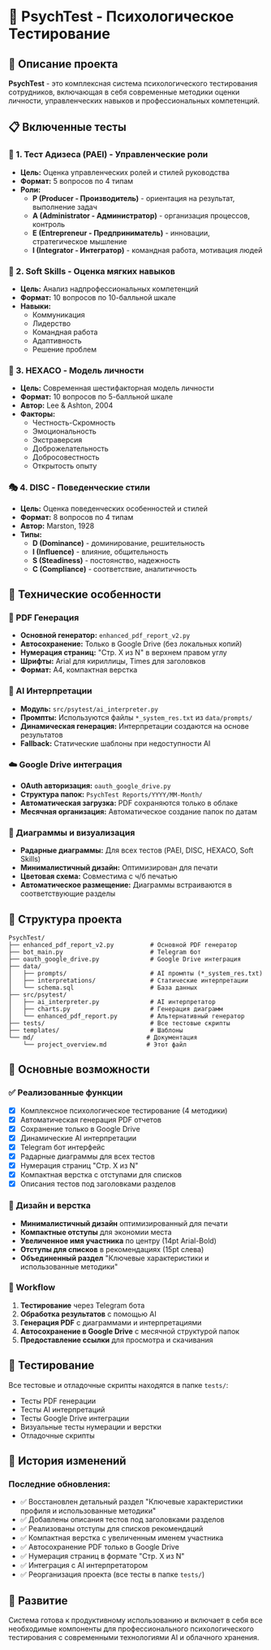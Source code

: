 # 📄 PsychTest - Психологическое Тестирование

## 🎯 Описание проекта

**PsychTest** - это комплексная система психологического тестирования сотрудников, включающая в себя современные методики оценки личности, управленческих навыков и профессиональных компетенций.

## 📋 Включенные тесты

### 🏢 1. Тест Адизеса (PAEI) - Управленческие роли
- **Цель:** Оценка управленческих ролей и стилей руководства
- **Формат:** 5 вопросов по 4 типам
- **Роли:**
  - **P (Producer - Производитель)** - ориентация на результат, выполнение задач
  - **A (Administrator - Администратор)** - организация процессов, контроль
  - **E (Entrepreneur - Предприниматель)** - инновации, стратегическое мышление
  - **I (Integrator - Интегратор)** - командная работа, мотивация людей

### 💼 2. Soft Skills - Оценка мягких навыков
- **Цель:** Анализ надпрофессиональных компетенций
- **Формат:** 10 вопросов по 10-балльной шкале
- **Навыки:**
  - Коммуникация
  - Лидерство
  - Командная работа
  - Адаптивность
  - Решение проблем

### 🧠 3. HEXACO - Модель личности
- **Цель:** Современная шестифакторная модель личности
- **Формат:** 10 вопросов по 5-балльной шкале
- **Автор:** Lee & Ashton, 2004
- **Факторы:**
  - Честность-Скромность
  - Эмоциональность
  - Экстраверсия
  - Доброжелательность
  - Добросовестность
  - Открытость опыту

### 🎭 4. DISC - Поведенческие стили
- **Цель:** Оценка поведенческих особенностей и стилей
- **Формат:** 8 вопросов по 4 типам
- **Автор:** Marston, 1928
- **Типы:**
  - **D (Dominance)** - доминирование, решительность
  - **I (Influence)** - влияние, общительность
  - **S (Steadiness)** - постоянство, надежность
  - **C (Compliance)** - соответствие, аналитичность

## 🔧 Технические особенности

### 📄 PDF Генерация
- **Основной генератор:** `enhanced_pdf_report_v2.py`
- **Автосохранение:** Только в Google Drive (без локальных копий)
- **Нумерация страниц:** "Стр. X из N" в верхнем правом углу
- **Шрифты:** Arial для кириллицы, Times для заголовков
- **Формат:** A4, компактная верстка

### 🤖 AI Интерпретации
- **Модуль:** `src/psytest/ai_interpreter.py`
- **Промпты:** Используются файлы `*_system_res.txt` из `data/prompts/`
- **Динамическая генерация:** Интерпретации создаются на основе результатов
- **Fallback:** Статические шаблоны при недоступности AI

### ☁️ Google Drive интеграция
- **OAuth авторизация:** `oauth_google_drive.py`
- **Структура папок:** `PsychTest Reports/YYYY/MM-Month/`
- **Автоматическая загрузка:** PDF сохраняются только в облаке
- **Месячная организация:** Автоматическое создание папок по датам

### 🎨 Диаграммы и визуализация
- **Радарные диаграммы:** Для всех тестов (PAEI, DISC, HEXACO, Soft Skills)
- **Минималистичный дизайн:** Оптимизирован для печати
- **Цветовая схема:** Совместима с ч/б печатью
- **Автоматическое размещение:** Диаграммы встраиваются в соответствующие разделы

## 📁 Структура проекта

```
PsychTest/
├── enhanced_pdf_report_v2.py          # Основной PDF генератор
├── bot_main.py                        # Telegram бот
├── oauth_google_drive.py              # Google Drive интеграция
├── data/
│   ├── prompts/                       # AI промпты (*_system_res.txt)
│   ├── interpretations/               # Статические интерпретации
│   └── schema.sql                     # База данных
├── src/psytest/
│   ├── ai_interpreter.py              # AI интерпретатор
│   ├── charts.py                      # Генерация диаграмм
│   └── enhanced_pdf_report.py         # Альтернативный генератор
├── tests/                             # Все тестовые скрипты
├── templates/                         # Шаблоны
└── md/                               # Документация
    └── project_overview.md           # Этот файл
```

## 🎯 Основные возможности

### ✅ Реализованные функции
- [x] Комплексное психологическое тестирование (4 методики)
- [x] Автоматическая генерация PDF отчетов
- [x] Сохранение только в Google Drive
- [x] Динамические AI интерпретации
- [x] Telegram бот интерфейс
- [x] Радарные диаграммы для всех тестов
- [x] Нумерация страниц "Стр. X из N"
- [x] Компактная верстка с отступами для списков
- [x] Описания тестов под заголовками разделов

### 🎨 Дизайн и верстка
- **Минималистичный дизайн** оптимизированный для печати
- **Компактные отступы** для экономии места
- **Увеличенное имя участника** по центру (14pt Arial-Bold)
- **Отступы для списков** в рекомендациях (15pt слева)
- **Объединенный раздел** "Ключевые характеристики и использованные методики"

### 🔄 Workflow
1. **Тестирование** через Telegram бота
2. **Обработка результатов** с помощью AI
3. **Генерация PDF** с диаграммами и интерпретациями
4. **Автосохранение в Google Drive** с месячной структурой папок
5. **Предоставление ссылки** для просмотра и скачивания

## 🧪 Тестирование

Все тестовые и отладочные скрипты находятся в папке `tests/`:
- Тесты PDF генерации
- Тесты AI интерпретаций
- Тесты Google Drive интеграции
- Визуальные тесты нумерации и верстки
- Отладочные скрипты

## 📝 История изменений

### Последние обновления:
- ✅ Восстановлен детальный раздел "Ключевые характеристики профиля и использованные методики"
- ✅ Добавлены описания тестов под заголовками разделов
- ✅ Реализованы отступы для списков рекомендаций
- ✅ Компактная верстка с увеличенным именем участника
- ✅ Автосохранение PDF только в Google Drive
- ✅ Нумерация страниц в формате "Стр. X из N"
- ✅ Интеграция с AI интерпретатором
- ✅ Реорганизация проекта (все тесты в папке `tests/`)

## 🚀 Развитие

Система готова к продуктивному использованию и включает в себя все необходимые компоненты для профессионального психологического тестирования с современными технологиями AI и облачного хранения.